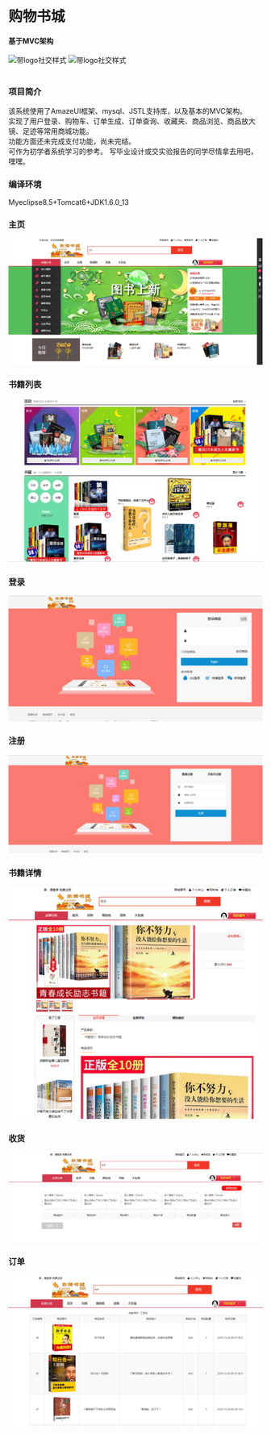 # 购物书城
#### 基于MVC架构
   ![带logo社交样式](https://img.shields.io/badge/building-unfinished-brightgreen)  ![带logo社交样式](https://img.shields.io/badge/GitHub-dingyadong-yellow.svg?style=social&logo=github)  
<br/>
### 项目简介
该系统使用了AmazeUI框架、mysql、JSTL支持库，以及基本的MVC架构。  
实现了用户登录、购物车、订单生成、订单查询、收藏夹、商品浏览、商品放大镜、足迹等常用商城功能。  
功能方面还未完成支付功能，尚未完结。  
可作为初学者系统学习的参考。
写毕业设计或交实验报告的同学尽情拿去用吧，嘿嘿。
  
### 编译环境
Myeclipse8.5+Tomcat6+JDK1.6.0_13


### 主页<br/>
![主页](/img/主页.png)
  
### 书籍列表
![书籍列表](/img/书籍列表.png)
  
### 登录
![登录](/img/登录.png)
  
### 注册
![注册](/img/注册.png)
  
### 书籍详情<br/>
![书籍详情](/img/书籍详情.png)
  
### 收货<br/>
![收货](/img/收货.png)
  
### 订单<br/>
![订单](/img/订单.png)
